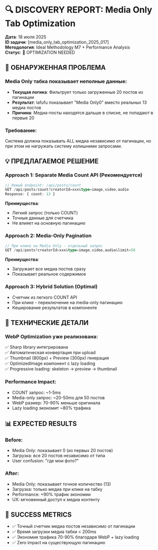 # 🔍 DISCOVERY REPORT: Media Only Tab Optimization

**Дата**: 18 июля 2025  
**ID задачи**: [media_only_tab_optimization_2025_017]  
**Методология**: Ideal Methodology M7 + Performance Analysis  
**Статус**: 🔄 OPTIMIZATION NEEDED

## 🎯 ОБНАРУЖЕННАЯ ПРОБЛЕМА

### **Media Only табка показывает неполные данные**:
- **Текущая логика**: Фильтрует только загруженные 20 постов из пагинации
- **Результат**: lafufu показывает "Media Only0" вместо реальных 13 медиа постов
- **Причина**: Медиа-посты находятся дальше в списке, не попадают в первые 20

### **Требование**: 
Система должна показывать ALL медиа независимо от пагинации, но при этом не нагружать систему излишними запросами.

## 💡 ПРЕДЛАГАЕМОЕ РЕШЕНИЕ

### **Approach 1: Separate Media Count API** (Рекомендуется)
```typescript
// Новый endpoint: /api/posts/count
GET /api/posts/count?creatorId=xxx&type=image,video,audio
Response: { count: 13 }
```

**Преимущества**:
- Легкий запрос (только COUNT)
- Точные данные для счетчика
- Не влияет на основную пагинацию

### **Approach 2: Media-Only Pagination**
```typescript
// При клике на Media Only - отдельный запрос
GET /api/posts?creatorId=xxx&type=image,video,audio&limit=50
```

**Преимущества**:
- Загружает все медиа постов сразу
- Показывает реальное содержимое

### **Approach 3: Hybrid Solution** (Optimal)
- Счетчик из легкого COUNT API
- При клике - переключение на media-only пагинацию
- Кеширование результатов в компоненте

## 🚀 ТЕХНИЧЕСКИЕ ДЕТАЛИ

### **WebP Optimization уже реализована**:
✅ Sharp library интегрирована  
✅ Автоматическая конвертация при upload  
✅ Thumbnail (800px) + Preview (300px) генерация  
✅ OptimizedImage компонент с lazy loading  
✅ Progressive loading: skeleton → preview → thumbnail  

### **Performance Impact**:
- COUNT запрос: ~1-5ms 
- Media-only запрос: ~20-50ms для 50 постов
- WebP размер: 70-90% меньше оригинала
- Lazy loading экономит ~80% трафика

## 📊 EXPECTED RESULTS

### **Before**:
- Media Only: показывает 0 (из первых 20 постов)
- Загрузка: все 20 постов независимо от типа
- User confusion: "где мои фото?"

### **After**:
- Media Only: показывает точное количество (13)
- Загрузка: только медиа при клике на табку
- Performance: +90% трафик экономии
- UX: мгновенный доступ к медиа контенту

## 🎯 SUCCESS METRICS

- ✅ Точный счетчик медиа постов независимо от пагинации
- ✅ Время загрузки медиа табки < 200ms
- ✅ Экономия трафика 70-90% благодаря WebP + lazy loading
- ✅ Zero impact на существующую пагинацию 